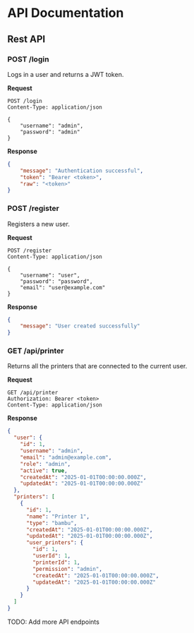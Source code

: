 # API Documentation

## Rest API

### POST /login
Logs in a user and returns a JWT token.

**Request**
```http request
POST /login
Content-Type: application/json

{
    "username": "admin",
    "password": "admin"
}
```

**Response**
```json
{
    "message": "Authentication successful",
    "token": "Bearer <token>",
    "raw": "<token>"
}
```

### POST /register
Registers a new user.

**Request**
```http request
POST /register
Content-Type: application/json

{
    "username": "user",
    "password": "password",
    "email": "user@example.com"
}
```

**Response**
```json
{
    "message": "User created successfully"
}
```

### GET /api/printer
Returns all the printers that are connected to the current user.

**Request**
```http request
GET /api/printer
Authorization: Bearer <token>
Content-Type: application/json
```

**Response**
```json
{
  "user": {
    "id": 1,
    "username": "admin",
    "email": "admin@example.com",
    "role": "admin",
    "active": true,
    "createdAt": "2025-01-01T00:00:00.000Z",
    "updatedAt": "2025-01-01T00:00:00.000Z"
  },
  "printers": [
    {
      "id": 1,
      "name": "Printer 1",
      "type": "bambu",
      "createdAt": "2025-01-01T00:00:00.000Z",
      "updatedAt": "2025-01-01T00:00:00.000Z",
      "user_printers": {
        "id": 1,
        "userId": 1,
        "printerId": 1,
        "permission": "admin",
        "createdAt": "2025-01-01T00:00:00.000Z",
        "updatedAt": "2025-01-01T00:00:00.000Z"
      }
    }
  ]
}
```

TODO: Add more API endpoints
